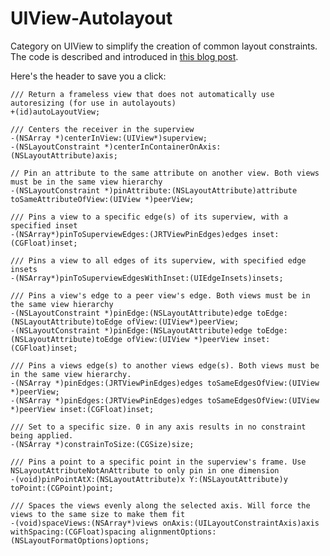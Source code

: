 UIView-Autolayout
=================

Category on UIView to simplify the creation of common layout constraints. The code is described and introduced in [this blog post](http://commandshift.co.uk/blog/2013/02/20/creating-individual-layout-constraints/).

Here's the header to save you a click:

    /// Return a frameless view that does not automatically use autoresizing (for use in autolayouts)
    +(id)autoLayoutView;

    /// Centers the receiver in the superview
    -(NSArray *)centerInView:(UIView*)superview;
    -(NSLayoutConstraint *)centerInContainerOnAxis:(NSLayoutAttribute)axis;

    // Pin an attribute to the same attribute on another view. Both views must be in the same view hierarchy
    -(NSLayoutConstraint *)pinAttribute:(NSLayoutAttribute)attribute toSameAttributeOfView:(UIView *)peerView;

    /// Pins a view to a specific edge(s) of its superview, with a specified inset
    -(NSArray*)pinToSuperviewEdges:(JRTViewPinEdges)edges inset:(CGFloat)inset;

    /// Pins a view to all edges of its superview, with specified edge insets
    -(NSArray*)pinToSuperviewEdgesWithInset:(UIEdgeInsets)insets;

    /// Pins a view's edge to a peer view's edge. Both views must be in the same view hierarchy
    -(NSLayoutConstraint *)pinEdge:(NSLayoutAttribute)edge toEdge:(NSLayoutAttribute)toEdge ofView:(UIView*)peerView;
    -(NSLayoutConstraint *)pinEdge:(NSLayoutAttribute)edge toEdge:(NSLayoutAttribute)toEdge ofView:(UIView *)peerView inset:(CGFloat)inset;

    /// Pins a views edge(s) to another views edge(s). Both views must be in the same view hierarchy.
    -(NSArray *)pinEdges:(JRTViewPinEdges)edges toSameEdgesOfView:(UIView *)peerView;
    -(NSArray *)pinEdges:(JRTViewPinEdges)edges toSameEdgesOfView:(UIView *)peerView inset:(CGFloat)inset;

    /// Set to a specific size. 0 in any axis results in no constraint being applied.
    -(NSArray *)constrainToSize:(CGSize)size;

    /// Pins a point to a specific point in the superview's frame. Use NSLayoutAttributeNotAnAttribute to only pin in one dimension
    -(void)pinPointAtX:(NSLayoutAttribute)x Y:(NSLayoutAttribute)y toPoint:(CGPoint)point;

    /// Spaces the views evenly along the selected axis. Will force the views to the same size to make them fit
    -(void)spaceViews:(NSArray*)views onAxis:(UILayoutConstraintAxis)axis withSpacing:(CGFloat)spacing alignmentOptions:(NSLayoutFormatOptions)options;
